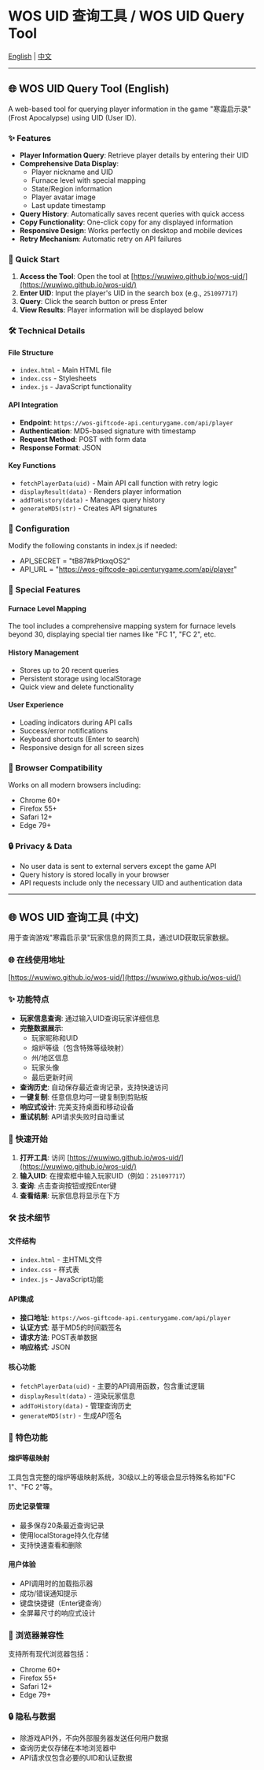 # WOS UID 查询工具 / WOS UID Query Tool

[English](#english) | [中文](#中文)

---

<a name="english"></a>
## 🌐 WOS UID Query Tool (English)

A web-based tool for querying player information in the game "寒霜启示录" (Frost Apocalypse) using UID (User ID).

### ✨ Features

- **Player Information Query**: Retrieve player details by entering their UID
- **Comprehensive Data Display**: 
  - Player nickname and UID
  - Furnace level with special mapping
  - State/Region information
  - Player avatar image
  - Last update timestamp
- **Query History**: Automatically saves recent queries with quick access
- **Copy Functionality**: One-click copy for any displayed information
- **Responsive Design**: Works perfectly on desktop and mobile devices
- **Retry Mechanism**: Automatic retry on API failures

### 🚀 Quick Start

1. **Access the Tool**: Open the tool at [https://wuwiwo.github.io/wos-uid/](https://wuwiwo.github.io/wos-uid/)
2. **Enter UID**: Input the player's UID in the search box (e.g., `251097717`)
3. **Query**: Click the search button or press Enter
4. **View Results**: Player information will be displayed below

### 🛠️ Technical Details

#### File Structure
- `index.html` - Main HTML file
- `index.css` - Stylesheets  
- `index.js` - JavaScript functionality

#### API Integration
- **Endpoint**: `https://wos-giftcode-api.centurygame.com/api/player`
- **Authentication**: MD5-based signature with timestamp
- **Request Method**: POST with form data
- **Response Format**: JSON

#### Key Functions
- `fetchPlayerData(uid)` - Main API call function with retry logic
- `displayResult(data)` - Renders player information
- `addToHistory(data)` - Manages query history
- `generateMD5(str)` - Creates API signatures

### 🔧 Configuration

Modify the following constants in index.js if needed:
- API_SECRET = "tB87#kPtkxqOS2"
- API_URL = "https://wos-giftcode-api.centurygame.com/api/player"

### 🌟 Special Features

#### Furnace Level Mapping
The tool includes a comprehensive mapping system for furnace levels beyond 30, displaying special tier names like "FC 1", "FC 2", etc.

#### History Management
- Stores up to 20 recent queries
- Persistent storage using localStorage
- Quick view and delete functionality

#### User Experience
- Loading indicators during API calls
- Success/error notifications
- Keyboard shortcuts (Enter to search)
- Responsive design for all screen sizes

### 📱 Browser Compatibility

Works on all modern browsers including:
- Chrome 60+
- Firefox 55+
- Safari 12+
- Edge 79+

### 🔒 Privacy & Data

- No user data is sent to external servers except the game API
- Query history is stored locally in your browser
- API requests include only the necessary UID and authentication data

---

<a name="中文"></a>
## 🌐 WOS UID 查询工具 (中文)

用于查询游戏"寒霜启示录"玩家信息的网页工具，通过UID获取玩家数据。

### 🌐 在线使用地址
[https://wuwiwo.github.io/wos-uid/](https://wuwiwo.github.io/wos-uid/)

### ✨ 功能特点

- **玩家信息查询**: 通过输入UID查询玩家详细信息
- **完整数据展示**:
  - 玩家昵称和UID
  - 熔炉等级（包含特殊等级映射）
  - 州/地区信息
  - 玩家头像
  - 最后更新时间
- **查询历史**: 自动保存最近查询记录，支持快速访问
- **一键复制**: 任意信息均可一键复制到剪贴板
- **响应式设计**: 完美支持桌面和移动设备
- **重试机制**: API请求失败时自动重试

### 🚀 快速开始

1. **打开工具**: 访问 [https://wuwiwo.github.io/wos-uid/](https://wuwiwo.github.io/wos-uid/)
2. **输入UID**: 在搜索框中输入玩家UID（例如：`251097717`）
3. **查询**: 点击查询按钮或按Enter键
4. **查看结果**: 玩家信息将显示在下方

### 🛠️ 技术细节

#### 文件结构
- `index.html` - 主HTML文件
- `index.css` - 样式表
- `index.js` - JavaScript功能

#### API集成
- **接口地址**: `https://wos-giftcode-api.centurygame.com/api/player`
- **认证方式**: 基于MD5的时间戳签名
- **请求方法**: POST表单数据
- **响应格式**: JSON

#### 核心功能
- `fetchPlayerData(uid)` - 主要的API调用函数，包含重试逻辑
- `displayResult(data)` - 渲染玩家信息
- `addToHistory(data)` - 管理查询历史
- `generateMD5(str)` - 生成API签名

### 🌟 特色功能

#### 熔炉等级映射
工具包含完整的熔炉等级映射系统，30级以上的等级会显示特殊名称如"FC 1"、"FC 2"等。

#### 历史记录管理
- 最多保存20条最近查询记录
- 使用localStorage持久化存储
- 支持快速查看和删除

#### 用户体验
- API调用时的加载指示器
- 成功/错误通知提示
- 键盘快捷键（Enter键查询）
- 全屏幕尺寸的响应式设计

### 📱 浏览器兼容性

支持所有现代浏览器包括：
- Chrome 60+
- Firefox 55+
- Safari 12+
- Edge 79+

### 🔒 隐私与数据

- 除游戏API外，不向外部服务器发送任何用户数据
- 查询历史仅存储在本地浏览器中
- API请求仅包含必要的UID和认证数据

